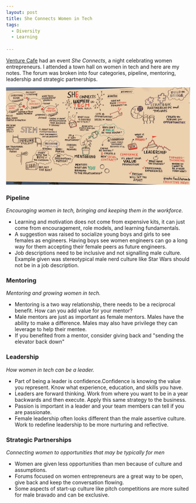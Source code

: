 ```yaml
---
layout: post
title: She Connects Women in Tech
tags:
  - Diversity
  - Learning

---
```



[Venture Cafe](http://vencaf.org/) had an event _She Connects_, a night
celebrating women entrepreneurs. I attended a town hall on women in tech and
here are my notes. The forum was broken into four categories, pipeline,
mentoring, leadership and strategic partnerships.

![She Connects Whiteboard Summary](/assets/img/she_connects.png)

### Pipeline

_Encouraging women in tech, bringing and keeping them in the workforce._

- Learning and motivation does not come from expensive kits, it can just come from encouragement, role models, and learning fundamentals.
- A suggestion was raised to socialize young boys and girls to see females as engineers. Having boys see women engineers can go a long way for them accepting their female peers as future engineers.
- Job descriptions need to be inclusive and not signalling male culture. Example given was stereotypical male nerd culture like Star Wars should not be in a job description.
 

### Mentoring

_Mentoring and growing women in tech._

- Mentoring is a two way relationship, there needs to be a reciprocal benefit. How can you add value for your mentor?
- Male mentors are just as important as female mentors. Males have the ability to make a difference. Males may also have privilege they can leverage to help their mentee.
- If you benefited from a mentor, consider giving back and "sending the elevator back down"

### Leadership

_How women in tech can be a leader._

- Part of being a leader is confidence.Confidence is knowing the value you represent. Know what experience, education, and skills you have.
- Leaders are forward thinking. Work from where you want to be in a year backwards and then execute. Apply this same strategy to the business.
- Passion is important in a leader and your team members can tell if you are passionate.
- Female leadership often looks different than the male assertive culture. Work to redefine leadership to be more nurturing and reflective.

### Strategic Partnerships

_Connecting women to opportunities that may be typically for men_

- Women are given less opportunities than men because of culture and assumptions.
- Forums focused on women entrepreneurs are a great way to be open, give back and keep the conversation flowing.
- Some aspects of start-up culture like pitch competitions are more suited for male bravado and can be exclusive.
